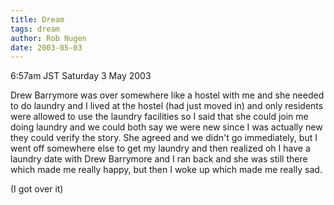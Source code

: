 ```yaml
---
title: Dream
tags: dream
author: Rob Nugen
date: 2003-05-03
---
```


<p class=date>6:57am JST Saturday 3 May 2003</p>

<p class=dream>Drew Barrymore was over somewhere like a hostel with me
and she needed to do laundry and I lived at the hostel (had just moved
in) and only residents were allowed to use the laundry facilities so I
said that she could join me doing laundry and we could both say we
were new since I was actually new they could verify the story.  She
agreed and we didn't go immediately, but I went off somewhere else to
get my laundry and then realized oh I have a laundry date with Drew
Barrymore and I ran back and she was still there which made me really
happy, but then I woke up which made me really sad.</p>

<p>(I got over it)</p>
